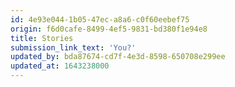 ```yaml
---
id: 4e93e044-1b05-47ec-a8a6-c0f60eebef75
origin: f6d0cafe-8499-4ef5-9831-bd380f1e94e8
title: Stories
submission_link_text: 'You?'
updated_by: bda87674-cd7f-4e3d-8598-650708e299ee
updated_at: 1643238000
---
```


